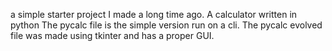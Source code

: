 a simple starter project I made a long time ago. A calculator written in python
The pycalc file is the simple version run on a cli.
The pycalc evolved file was made using tkinter and has a proper GUI.
